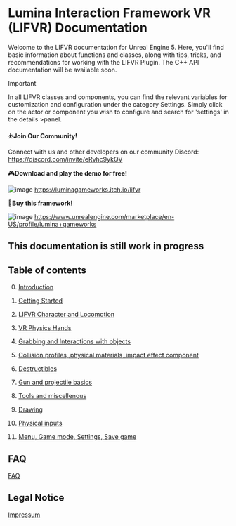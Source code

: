 # Lumina Interaction Framework VR (LIFVR) Documentation

Welcome to the LIFVR documentation for Unreal Engine 5. Here, you'll find basic information about functions and classes, along with tips, tricks, and recommendations for working with the LIFVR Plugin. The C++ API documentation will be available soon.

> [!IMPORTANT]
>In all LIFVR classes and components, you can find the relevant variables for customization and configuration under the category Settings.
>Simply click on the actor or component you wish to configure and search for 'settings' in the details >panel.


⛹**Join Our Community!** 

Connect with us and other developers on our community Discord: https://discord.com/invite/eRvhc9ykQV

🎮**Download and play the demo for free!** 

![image](https://img.shields.io/badge/Itch.io-FA5C5C?style=for-the-badge&logo=itchdotio&logoColor=white) https://luminagameworks.itch.io/lifvr

🛒**Buy this framework!**

![image](https://img.shields.io/badge/Epic%20Games-313131?style=for-the-badge&logo=Epic%20Games&logoColor=white) https://www.unrealengine.com/marketplace/en-US/profile/lumina+gameworks

## This documentation is still work in progress

## Table of contents

0. [Introduction](/introduction.md)

1. [Getting Started](/getting_started.md)

2. [LIFVR Character and Locomotion](/character.md)

3. [VR Physics Hands](/hands.md)

4. [Grabbing and Interactions with objects](/interactions.md)

5. [Collision profiles, physical materials, impact effect component](/impact_effects.md)

6. [Destructibles](/destructibles.md)

7. [Gun and projectile basics](/gun_and_projectiles.md)

8. [Tools and miscellenous](/tools_and_misc.md)

9. [Drawing](/drawing.md)

10. [Physical inputs](/physical_inputs.md)

11. [Menu, Game mode, Settings, Save game](/menu_settings_savegame.md)

## FAQ

[FAQ](/FAQ.md)


## Legal Notice

[Impressum](/impressum.md)
